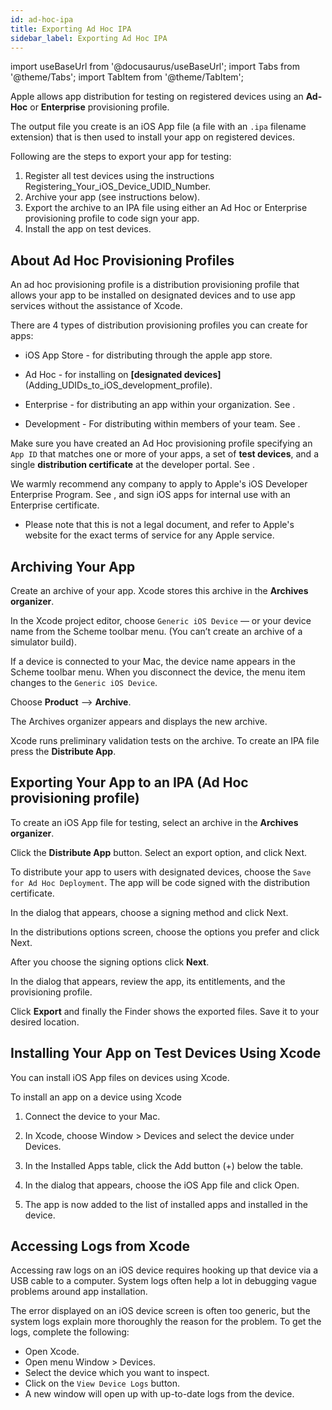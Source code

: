 ```yaml
---
id: ad-hoc-ipa
title: Exporting Ad Hoc IPA
sidebar_label: Exporting Ad Hoc IPA
---
```


import useBaseUrl from '@docusaurus/useBaseUrl';
import Tabs from '@theme/Tabs';
import TabItem from '@theme/TabItem';

Apple allows app distribution for testing on registered devices using an **Ad-Hoc** or **Enterprise** provisioning profile.

The output file you create is an iOS App file (a file with an `.ipa` filename extension) that is then used to install your app on registered devices.

Following are the steps to export your app for testing:

1. Register all test devices using the instructions Registering_Your_iOS_Device_UDID_Number.
2. Archive your app (see instructions below).
3. Export the archive to an IPA file using either an Ad Hoc or Enterprise provisioning profile to code sign your app.
4. Install the app on test devices.

## About Ad Hoc Provisioning Profiles

An ad hoc provisioning profile is a distribution provisioning profile that allows your app to be installed on designated devices and to use app services without the assistance of Xcode.

There are 4 types of distribution provisioning profiles you can create for apps:

- iOS App Store - for distributing through the apple app store.

- Ad Hoc - for installing on **[designated devices]**(Adding_UDIDs_to_iOS_development_profile).

- Enterprise - for distributing an app within your organization. See [](https://developer.apple.com/programs/enterprise/).

- Development - For distributing within members of your team. See [](https://developer.apple.com/support/certificates/).

Make sure you have created an Ad Hoc provisioning profile specifying an `App ID` that matches one or more of your apps, a set of **test devices**, and a single **distribution certificate** at the developer portal. See [](https://idmsa.apple.com/IDMSWebAuth/login?&appIdKey=891bd3417a7776362562d2197f89480a8547b108fd934911bcbea0110d07f757&path=%2F%2Fmembercenter%2Findex.action).

We warmly recommend any company to apply to Apple's iOS Developer Enterprise Program. See [](https://developer.apple.com/programs/enterprise/), and sign iOS apps for internal use with an Enterprise certificate.

- Please note that this is not a legal document, and refer to Apple's website for the exact terms of service for any Apple service.

## Archiving Your App

Create an archive of your app. Xcode stores this archive in the **Archives organizer**.

In the Xcode project editor, choose `Generic iOS Device` — or your device name from the Scheme toolbar menu. (You can’t create an archive of a simulator build).

If a device is connected to your Mac, the device name appears in the Scheme toolbar menu. When you disconnect the device, the menu item changes to the `Generic iOS Device`.

Choose **Product** --> **Archive**.

The Archives organizer appears and displays the new archive.

Xcode runs preliminary validation tests on the archive. To create an IPA file press the **Distribute App**.

## Exporting Your App to an IPA (**Ad Hoc** provisioning profile)

To create an iOS App file for testing, select an archive in the **Archives organizer**.

Click the **Distribute App** button. Select an export option, and click Next.

To distribute your app to users with designated devices, choose the `Save for Ad Hoc Deployment`. The app will be code signed with the distribution certificate.

In the dialog that appears, choose a signing method and click Next.

In the distributions options screen, choose the options you prefer and click Next.

After you choose the signing options click **Next**.

In the dialog that appears, review the app, its entitlements, and the provisioning profile.

Click **Export** and finally the Finder shows the exported files. Save it to your desired location.

## Installing Your App on Test Devices Using Xcode

You can install iOS App files on devices using Xcode.

To install an app on a device using Xcode

1. Connect the device to your Mac.

2. In Xcode, choose Window > Devices and select the device under Devices.

3. In the Installed Apps table, click the Add button (+) below the table.

4. In the dialog that appears, choose the iOS App file and click Open.

5. The app is now added to the list of installed apps and installed in the device.

## Accessing Logs from Xcode

Accessing raw logs on an iOS device requires hooking up that device via a USB cable to a computer. System logs often help a lot in debugging vague problems around app installation.

The error displayed on an iOS device screen is often too generic, but the system logs explain more thoroughly the reason for the problem. To get the logs, complete the following:

- Open Xcode.
- Open menu Window > Devices.
- Select the device which you want to inspect.
- Click on the `View Device Logs` button.
- A new window will open up with up-to-date logs from the device.
